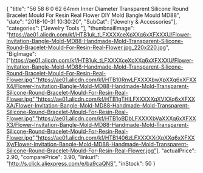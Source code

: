 {
	"title": "56 58 6 0 62 64mm Inner Diameter Transparent Silicone Round Bracelet Mould For Resin Real Flower DIY Mold Bangle Mould MD88",
	"date": "2018-10-31 10:30:20",
	"SubCat": ["Jewelry & Accessories"],
	"categories": ["Jewelry Tools "],
	"thumbnailImage": "https://ae01.alicdn.com/kf/HTB1uk_tLFXXXXceXpXXq6xXFXXXU/Flower-Invitation-Bangle-Mold-MD88-Handmade-Mold-Transparent-Silicone-Round-Bracelet-Mould-For-Resin-Real-Flower.jpg_220x220.jpg",
	"BigImage": ["https://ae01.alicdn.com/kf/HTB1uk_tLFXXXXceXpXXq6xXFXXXU/Flower-Invitation-Bangle-Mold-MD88-Handmade-Mold-Transparent-Silicone-Round-Bracelet-Mould-For-Resin-Real-Flower.jpg","https://ae01.alicdn.com/kf/HTB10RnvLFXXXXbwXpXXq6xXFXXX4/Flower-Invitation-Bangle-Mold-MD88-Handmade-Mold-Transparent-Silicone-Round-Bracelet-Mould-For-Resin-Real-Flower.jpg","https://ae01.alicdn.com/kf/HTB1gTHlLFXXXXXqXVXXq6xXFXXXA/Flower-Invitation-Bangle-Mold-MD88-Handmade-Mold-Transparent-Silicone-Round-Bracelet-Mould-For-Resin-Real-Flower.jpg","https://ae01.alicdn.com/kf/HTB1oBDbLFXXXXbVaXXXq6xXFXXX3/Flower-Invitation-Bangle-Mold-MD88-Handmade-Mold-Transparent-Silicone-Round-Bracelet-Mould-For-Resin-Real-Flower.jpg","https://ae01.alicdn.com/kf/HTB1406zLFXXXXXrXpXXq6xXFXXXy/Flower-Invitation-Bangle-Mold-MD88-Handmade-Mold-Transparent-Silicone-Round-Bracelet-Mould-For-Resin-Real-Flower.jpg"],
	"actualPrice": 2.90,
	"comparePrice": 3.90,
	"linkurl": "http://s.click.aliexpress.com/e/ba9caQNS",
	"inStock": 50
}
